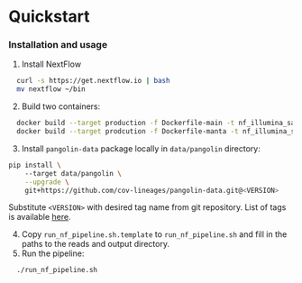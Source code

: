 # Quickstart

### Installation and usage

1. Install NextFlow

```bash
  curl -s https://get.nextflow.io | bash
  mv nextflow ~/bin
```

2. Build two containers:

```bash
  docker build --target production -f Dockerfile-main -t nf_illumina_sars-3.0-main .
  docker build --target prodcution -f Dockerfile-manta -t nf_illumina_sars-3.0-manta .
```

3. Install `pangolin-data` package locally in `data/pangolin` directory:

```bash
pip install \ 
    --target data/pangolin \
    --upgrade \
    git+https://github.com/cov-lineages/pangolin-data.git@<VERSION>
```

Substitute `<VERSION>` with desired tag name from git repository.
List of tags is available [here](https://github.com/cov-lineages/pangolin-data/tags).

4. Copy `run_nf_pipeline.sh.template` to `run_nf_pipeline.sh` and fill in the paths to the reads and output directory.
5. Run the pipeline:

```bash
  ./run_nf_pipeline.sh
```